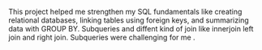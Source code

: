 This project helped me strengthen my SQL fundamentals like creating relational databases, linking tables using foreign keys, and summarizing data with GROUP BY. Subqueries and diffent kind of join like innerjoin left join and right join. Subqueries were challenging for me .
